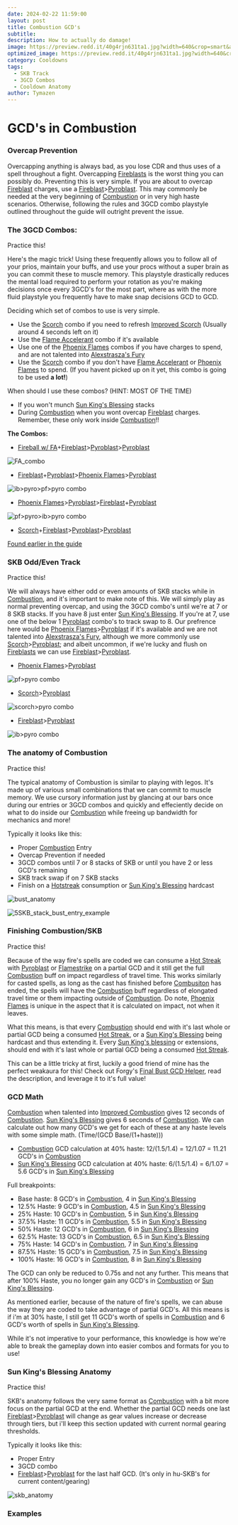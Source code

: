 ```yaml
---
date: 2024-02-22 11:59:00
layout: post
title: Combustion GCD's
subtitle:
description: How to actually do damage!
image: https://preview.redd.it/40g4rjn631ta1.jpg?width=640&crop=smart&auto=webp&s=53b1953c81de85d59485eb68d306e3495a3f6f20
optimized_image: https://preview.redd.it/40g4rjn631ta1.jpg?width=640&crop=smart&auto=webp&s=53b1953c81de85d59485eb68d306e3495a3f6f20
category: Cooldowns
tags:
  - SKB Track
  - 3GCD Combos
  - Cooldown Anatomy
author: Tymazen
---
```

# GCD's in Combustion

### Overcap Prevention
Overcapping anything is always bad, as you lose CDR and thus uses of a spell throughout a fight. Overcapping [Fireblasts](https://www.wowhead.com/spell=108853/fire-blast) is the worst thing you can possibly do. Preventing this is very simple. If you are about to overcap [Fireblast](https://www.wowhead.com/spell=108853/fire-blast) charges, use a [Fireblast](https://www.wowhead.com/spell=108853/fire-blast)>[Pyroblast](https://www.wowhead.com/spell=11366/pyroblast). This may commonly be needed at the very beginning of [Combustion](https://www.wowhead.com/spell=190319/combustion) or in very high haste scenarios. Otherwise, following the rules and 3GCD combo playstyle outlined throughout the guide will outright prevent the issue.


### The 3GCD Combos:
Practice this!

Here's the magic trick! Using these frequently allows you to follow all of your prios, maintain your buffs, and use your procs without a super brain as you can commit these to muscle memory. This playstyle drastically reduces the mental load required to perform your rotation as you're making decisions once every 3GCD's for the most part, where as with the more fluid playstyle you frequently have to make snap decisions GCD to GCD.

 Deciding which set of combos to use is very simple.
- Use the [Scorch](https://www.wowhead.com/spell=2948/scorch) combo if you need to refresh [Improved Scorch](https://www.wowhead.com/spell=383604/improved-scorch) (Usually around 4 seconds left on it)
- Use the [Flame Accelerant](https://www.wowhead.com/spell=203275/flame-accelerant) combo if it's available
- Use one of the [Phoenix Flames](https://www.wowhead.com/spell=194466/phoenixs-flames) combos if you have charges to spend, and are not talented into [Alexstrasza's Fury](https://www.wowhead.com/spell=235870/alexstraszas-fury)
- Use the [Scorch](https://www.wowhead.com/spell=2948/scorch) combo if you don't have [Flame Accelerant](https://www.wowhead.com/spell=203275/flame-accelerant) or [Phoenix Flames](https://www.wowhead.com/spell=194466/phoenixs-flames) to spend. (If you havent picked up on it yet, this combo is going to be used __a lot!__)

When should I use these combos? (HINT: MOST OF THE TIME)
- If you won't munch [Sun King's Blessing](https://www.wowhead.com/spell=383886/sun-kings-blessing) stacks
- During [Combustion](https://www.wowhead.com/spell=190319/combustion) when you wont overcap [Fireblast](https://www.wowhead.com/spell=108853/fire-blast) charges. Remember, these only work inside [Combustion](https://www.wowhead.com/spell=190319/combustion)!!

**The Combos:**
 - [Fireball w/ FA](https://www.wowhead.com/spell=203275/flame-accelerant)+[Fireblast](https://www.wowhead.com/spell=108853/fire-blast)>[Pyroblast](https://www.wowhead.com/spell=11366/pyroblast)>[Pyroblast](https://www.wowhead.com/spell=11366/pyroblast)

![FA_combo](https://github.com/Tymazen/images/assets/67207109/bd5cca35-303a-4a1b-a7d7-a7209e5bd86d)

 - [Fireblast](https://www.wowhead.com/spell=108853/fire-blast)+[Pyroblast](https://www.wowhead.com/spell=11366/pyroblast)>[Phoenix Flames](https://www.wowhead.com/spell=194466/phoenixs-flames)>[Pyroblast](https://www.wowhead.com/spell=11366/pyroblast)

![ib>pyro>pf>pyro combo](https://github.com/Tymazen/images/assets/67207109/50bee08c-217d-4bf3-851e-dd996eb22756)

 - [Phoenix Flames](https://www.wowhead.com/spell=194466/phoenixs-flames)>[Pyroblast](https://www.wowhead.com/spell=11366/pyroblast)>[Fireblast](https://www.wowhead.com/spell=108853/fire-blast)+[Pyroblast](https://www.wowhead.com/spell=11366/pyroblast)

![pf>pyro>ib>pyro combo](https://github.com/Tymazen/images/assets/67207109/7aacf5bb-1e57-4c61-bb5c-a19895201c45)

 - [Scorch](https://www.wowhead.com/spell=2948/scorch)+[Fireblast](https://www.wowhead.com/spell=108853/fire-blast)>[Pyroblast](https://www.wowhead.com/spell=11366/pyroblast)>[Pyroblast](https://www.wowhead.com/spell=11366/pyroblast)

[Found earlier in the guide](https://tymazen.github.io/full_fire_guide/double-pyroblast/)



### SKB Odd/Even Track
Practice this!

We will always have either odd or even amounts of SKB stacks while in [Combustion](https://www.wowhead.com/spell=190319/combustion), and it's important to make note of this. We will simply play as normal preventing overcap, and using the 3GCD combo's until we're at 7 or 8 SKB stacks. If you have 8 just enter [Sun King's Blessing](https://www.wowhead.com/spell=383886/sun-kings-blessing). If you're at 7, use one of the below 1 [Pyroblast](https://www.wowhead.com/spell=11366/pyroblast) combo's to track swap to 8. Our prefrence here would be [Phoenix Flames](https://www.wowhead.com/spell=194466/phoenixs-flames)>[Pyroblast](https://www.wowhead.com/spell=11366/pyroblast) if it's available and we are not talented into [Alexstrasza's Fury](https://www.wowhead.com/spell=235870/alexstraszas-fury), although we more commonly use [Scorch](https://www.wowhead.com/spell=2948/scorch)>[Pyroblast](https://www.wowhead.com/spell=11366/pyroblast); and albeit uncommon, if we're lucky and flush on [Fireblasts](https://www.wowhead.com/spell=108853/fire-blast) we can use [Fireblast](https://www.wowhead.com/spell=108853/fire-blast)>[Pyroblast](https://www.wowhead.com/spell=11366/pyroblast).

- [Phoenix Flames](https://www.wowhead.com/spell=194466/phoenixs-flames)>[Pyroblast](https://www.wowhead.com/spell=11366/pyroblast)

![pf>pyro combo](https://github.com/Tymazen/images/assets/67207109/2b61a9dc-af2f-4eb0-93a3-6a9c9abd236c)

- [Scorch](https://www.wowhead.com/spell=2948/scorch)>[Pyroblast](https://www.wowhead.com/spell=11366/pyroblast)

![scorch>pyro combo](https://github.com/Tymazen/images/assets/67207109/3f063e11-5407-4f5f-b66a-e2f47b2700e5)

- [Fireblast](https://www.wowhead.com/spell=108853/fire-blast)>[Pyroblast](https://www.wowhead.com/spell=11366/pyroblast)

![ib>pyro combo](https://github.com/Tymazen/images/assets/67207109/f940f886-d54f-49f8-9421-1f47fe5d49a4)



### The anatomy of Combustion
Practice this!

The typical anatomy of Combustion is similar to playing with legos. It's made up of various small combinations that we can commit to muscle memory. We use cursory information just by glancing at our bars once during our entries or 3GCD combos and quickly and effeciently decide on what to do inside our [Combustion](https://www.wowhead.com/spell=190319/combustion) while freeing up bandwidth for mechanics and more!

Typically it looks like this:
- Proper [Combustion](https://www.wowhead.com/spell=190319/combustion) Entry
- Overcap Prevention if needed
- 3GCD combos until 7 or 8 stacks of SKB or until you have 2 or less GCD's remaining
- SKB track swap if on 7 SKB stacks
- Finish on a [Hotstreak](https://www.wowhead.com/spell=48108/hot-streak) consumption or [Sun King's Blessing](https://www.wowhead.com/spell=383886/sun-kings-blessing) hardcast

![bust_anatomy](https://github.com/Tymazen/images/assets/67207109/e1f94ccf-9a8b-4ab4-9ac0-a6e118a49041)

![5SKB_stack_bust_entry_example](https://github.com/Tymazen/images/assets/67207109/e32a94d7-2628-4bb8-8f83-05d59b001a3d)


### Finishing Combustion/SKB
Practice this!

Because of the way fire's spells are coded we can consume a [Hot Streak](https://www.wowhead.com/spell=48108/hot-streak) with [Pyroblast](https://www.wowhead.com/spell=11366/pyroblast) or [Flamestrike](https://www.wowhead.com/spell=2120/flamestrike) on a partial GCD and it still get the full [Combustion](https://www.wowhead.com/spell=190319/combustion) buff on impact regardless of travel time. This works similarly for casted spells, as long as the cast has finished before [Combusiton](https://www.wowhead.com/spell=190319/combustion) has ended, the spells will have the [Combustion](https://www.wowhead.com/spell=190319/combustion) buff regardless of elongated travel time or them impacting outside of [Combustion](https://www.wowhead.com/spell=190319/combustion). Do note, [Phoenix Flames](https://www.wowhead.com/spell=194466/phoenixs-flames) is unique in the aspect that it is calculated on impact, not when it leaves.

What this means, is that every [Combustion](https://www.wowhead.com/spell=190319/combustion) should end with it's last whole or partial GCD being a consumed [Hot Streak](https://www.wowhead.com/spell=48108/hot-streak), or a  [Sun King's Blessing](https://www.wowhead.com/spell=383886/sun-kings-blessing) being hardcast and thus extending it. Every [Sun King's blessing](https://www.wowhead.com/spell=383886/sun-kings-blessing) or extensions, should end with it's last whole or partial GCD being a consumed [Hot Streak](https://www.wowhead.com/spell=48108/hot-streak).

This can be a little tricky at first, luckily a good friend of mine has the perfect weakaura for this! Check out Forgy's [Final Bust GCD Helper](https://wago.io/MTxeqnJE1), read the description, and leverage it to it's full value!

### GCD Math
[Combustion](https://www.wowhead.com/spell=190319/combustion) when talented into [Improved Combustion](https://www.wowhead.com/spell=383967/improved-combustion) gives 12 seconds of [Combustion](https://www.wowhead.com/spell=190319/combustion). [Sun King's Blessing](https://www.wowhead.com/spell=383886/sun-kings-blessing) gives 6 seconds of [Combustion](https://www.wowhead.com/spell=190319/combustion). We can calculate out how many GCD's we get for each of these at any haste levels with some simple math. (Time/(GCD Base/(1+haste)))
 - [Combustion](https://www.wowhead.com/spell=190319/combustion) GCD calculation at 40% haste: 12/(1.5/1.4) = 12/1.07 = 11.21 GCD's in [Combustion](https://www.wowhead.com/spell=190319/combustion)
- [Sun King's Blessing](https://www.wowhead.com/spell=383886/sun-kings-blessing) GCD calculation at 40% haste: 6/(1.5/1.4) = 6/1.07 = 5.6 GCD's in [Sun King's Blessing](https://www.wowhead.com/spell=383886/sun-kings-blessing)

Full breakpoints:
- Base haste: 8 GCD's in [Combustion](https://www.wowhead.com/spell=190319/combustion), 4 in [Sun King's Blessing](https://www.wowhead.com/spell=383886/sun-kings-blessing)
- 12.5% Haste: 9 GCD's in [Combustion](https://www.wowhead.com/spell=190319/combustion), 4.5 in [Sun King's Blessing](https://www.wowhead.com/spell=383886/sun-kings-blessing)
- 25% Haste: 10 GCD's in [Combustion](https://www.wowhead.com/spell=190319/combustion), 5 in [Sun King's Blessing](https://www.wowhead.com/spell=383886/sun-kings-blessing)
- 37.5% Haste: 11 GCD's in [Combustion](https://www.wowhead.com/spell=190319/combustion), 5.5 in [Sun King's Blessing](https://www.wowhead.com/spell=383886/sun-kings-blessing)
- 50% Haste: 12 GCD's in [Combustion](https://www.wowhead.com/spell=190319/combustion), 6 in [Sun King's Blessing](https://www.wowhead.com/spell=383886/sun-kings-blessing)
- 62.5% Haste: 13 GCD's in [Combustion](https://www.wowhead.com/spell=190319/combustion), 6.5 in [Sun King's Blessing](https://www.wowhead.com/spell=383886/sun-kings-blessing)
- 75% Haste: 14 GCD's in [Combustion](https://www.wowhead.com/spell=190319/combustion), 7 in [Sun King's Blessing](https://www.wowhead.com/spell=383886/sun-kings-blessing)
- 87.5% Haste: 15 GCD's in [Combustion](https://www.wowhead.com/spell=190319/combustion), 7.5 in [Sun King's Blessing](https://www.wowhead.com/spell=383886/sun-kings-blessing)
- 100% Haste: 16 GCD's in [Combustion](https://www.wowhead.com/spell=190319/combustion), 8 in [Sun King's Blessing](https://www.wowhead.com/spell=383886/sun-kings-blessing)

The GCD can only be reduced to 0.75s and not any further. This means that after 100% Haste, you no longer gain any GCD's in [Combustion](https://www.wowhead.com/spell=190319/combustion) or [Sun King's Blessing](https://www.wowhead.com/spell=383886/sun-kings-blessing).

As mentioned earlier, because of the nature of fire's spells, we can abuse the way they are coded to take advantage of partial GCD's. All this means is if i'm at 30% haste, I still get 11 GCD's worth of spells in [Combustion](https://www.wowhead.com/spell=190319/combustion) and 6 GCD's worth of spells in [Sun King's Blessing](https://www.wowhead.com/spell=383886/sun-kings-blessing).

While it's not imperative to your performance, this knowledge is how we're able to break the gameplay down into easier combos and formats for you to use!

### Sun King's Blessing Anatomy
Practice this!

SKB's anatomy follows the very same format as [Combustion](https://www.wowhead.com/spell=190319/combustion) with a bit more focus on the partial GCD at the end. Whether the partial GCD needs one last [Fireblast](https://www.wowhead.com/spell=108853/fire-blast)>[Pyroblast](https://www.wowhead.com/spell=11366/pyroblast) will change as gear values increase or decrease through tiers, but i'll keep this section updated with current normal gearing thresholds.

Typically it looks like this:
- Proper Entry
- 3GCD combo
- [Fireblast](https://www.wowhead.com/spell=108853/fire-blast)>[Pyroblast](https://www.wowhead.com/spell=11366/pyroblast) for the last half GCD. (It's only in hu-SKB's for current content/gearing)

![skb_anatomy](https://github.com/Tymazen/images/assets/67207109/8e0c95f2-5882-4bd8-abde-0704ee27f399)


### Examples
